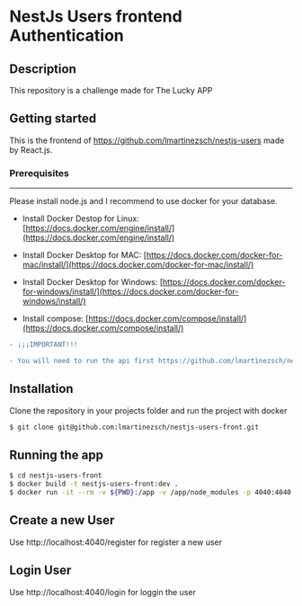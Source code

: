 # NestJs Users frontend Authentication

## Description

This repository is a challenge made for The Lucky APP

## Getting started

This is the frontend of https://github.com/lmartinezsch/nestjs-users made by React.js.

### Prerequisites

---

Please install node.js and I recommend to use docker for your database.

- Install Docker Destop for Linux: [https://docs.docker.com/engine/install/](https://docs.docker.com/engine/install/)

- Install Docker Desktop for MAC: [https://docs.docker.com/docker-for-mac/install/](https://docs.docker.com/docker-for-mac/install/)

- Install Docker Desktop for Windows: [https://docs.docker.com/docker-for-windows/install/](https://docs.docker.com/docker-for-windows/install/)

- Install compose: [https://docs.docker.com/compose/install/](https://docs.docker.com/compose/install/)

```diff
- ¡¡¡IMPORTANT!!!

- You will need to run the api first https://github.com/lmartinezsch/nestjs-users

```

## Installation

Clone the repository in your projects folder and run the project with docker

```bash
$ git clone git@github.com:lmartinezsch/nestjs-users-front.git
```

## Running the app

```bash
$ cd nestjs-users-front
$ docker build -t nestjs-users-front:dev .
$ docker run -it --rm -v ${PWD}:/app -v /app/node_modules -p 4040:4040 -e CHOKIDAR_USEPOLLING=true nestjs-users-front:dev
```

## Create a new User

Use http://localhost:4040/register for register a new user

## Login User

Use http://localhost:4040/login for loggin the user
